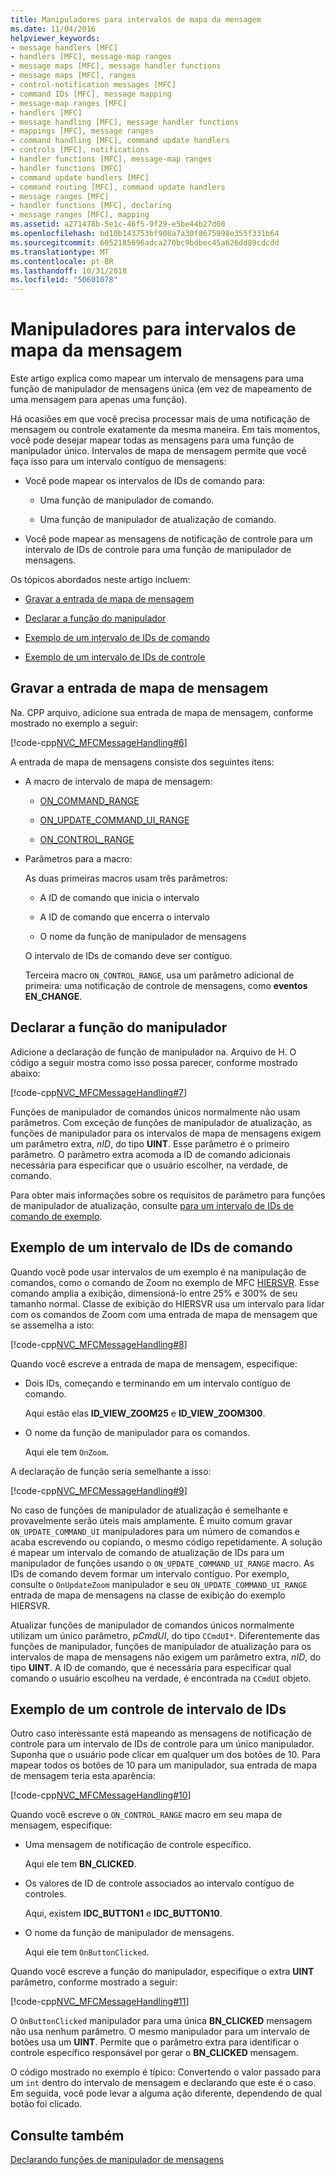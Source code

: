 ```yaml
---
title: Manipuladores para intervalos de mapa da mensagem
ms.date: 11/04/2016
helpviewer_keywords:
- message handlers [MFC]
- handlers [MFC], message-map ranges
- message maps [MFC], message handler functions
- message maps [MFC], ranges
- control-notification messages [MFC]
- command IDs [MFC], message mapping
- message-map ranges [MFC]
- handlers [MFC]
- message handling [MFC], message handler functions
- mappings [MFC], message ranges
- command handling [MFC], command update handlers
- controls [MFC], notifications
- handler functions [MFC], message-map ranges
- handler functions [MFC]
- command update handlers [MFC]
- command routing [MFC], command update handlers
- message ranges [MFC]
- handler functions [MFC], declaring
- message ranges [MFC], mapping
ms.assetid: a271478b-5e1c-46f5-9f29-e5be44b27d08
ms.openlocfilehash: bd10b143753bf908a7a30f8675998e355f331b64
ms.sourcegitcommit: 6052185696adca270bc9bdbec45a626dd89cdcdd
ms.translationtype: MT
ms.contentlocale: pt-BR
ms.lasthandoff: 10/31/2018
ms.locfileid: "50601078"
---
```

# <a name="handlers-for-message-map-ranges"></a>Manipuladores para intervalos de mapa da mensagem

Este artigo explica como mapear um intervalo de mensagens para uma função de manipulador de mensagens única (em vez de mapeamento de uma mensagem para apenas uma função).

Há ocasiões em que você precisa processar mais de uma notificação de mensagem ou controle exatamente da mesma maneira. Em tais momentos, você pode desejar mapear todas as mensagens para uma função de manipulador único. Intervalos de mapa de mensagem permite que você faça isso para um intervalo contíguo de mensagens:

- Você pode mapear os intervalos de IDs de comando para:

   - Uma função de manipulador de comando.

   - Uma função de manipulador de atualização de comando.

- Você pode mapear as mensagens de notificação de controle para um intervalo de IDs de controle para uma função de manipulador de mensagens.

Os tópicos abordados neste artigo incluem:

- [Gravar a entrada de mapa de mensagem](#_core_writing_the_message.2d.map_entry)

- [Declarar a função do manipulador](#_core_declaring_the_handler_function)

- [Exemplo de um intervalo de IDs de comando](#_core_example_for_a_range_of_command_ids)

- [Exemplo de um intervalo de IDs de controle](#_core_example_for_a_range_of_control_ids)

##  <a name="_core_writing_the_message.2d.map_entry"></a> Gravar a entrada de mapa de mensagem

Na. CPP arquivo, adicione sua entrada de mapa de mensagem, conforme mostrado no exemplo a seguir:

[!code-cpp[NVC_MFCMessageHandling#6](../mfc/codesnippet/cpp/handlers-for-message-map-ranges_1.cpp)]

A entrada de mapa de mensagens consiste dos seguintes itens:

- A macro de intervalo de mapa de mensagem:

   - [ON_COMMAND_RANGE](reference/message-map-macros-mfc.md#on_command_range)

   - [ON_UPDATE_COMMAND_UI_RANGE](reference/message-map-macros-mfc.md#on_update_command_ui_range)

   - [ON_CONTROL_RANGE](reference/message-map-macros-mfc.md#on_control_range)

- Parâmetros para a macro:

   As duas primeiras macros usam três parâmetros:

   - A ID de comando que inicia o intervalo

   - A ID de comando que encerra o intervalo

   - O nome da função de manipulador de mensagens

   O intervalo de IDs de comando deve ser contíguo.

   Terceira macro `ON_CONTROL_RANGE`, usa um parâmetro adicional de primeira: uma notificação de controle de mensagens, como **eventos EN_CHANGE**.

##  <a name="_core_declaring_the_handler_function"></a> Declarar a função do manipulador

Adicione a declaração de função de manipulador na. Arquivo de H. O código a seguir mostra como isso possa parecer, conforme mostrado abaixo:

[!code-cpp[NVC_MFCMessageHandling#7](../mfc/codesnippet/cpp/handlers-for-message-map-ranges_2.h)]

Funções de manipulador de comandos únicos normalmente não usam parâmetros. Com exceção de funções de manipulador de atualização, as funções de manipulador para os intervalos de mapa de mensagens exigem um parâmetro extra, *nID*, do tipo **UINT**. Esse parâmetro é o primeiro parâmetro. O parâmetro extra acomoda a ID de comando adicionais necessária para especificar que o usuário escolher, na verdade, de comando.

Para obter mais informações sobre os requisitos de parâmetro para funções de manipulador de atualização, consulte [para um intervalo de IDs de comando de exemplo](#_core_example_for_a_range_of_command_ids).

##  <a name="_core_example_for_a_range_of_command_ids"></a> Exemplo de um intervalo de IDs de comando

Quando você pode usar intervalos de um exemplo é na manipulação de comandos, como o comando de Zoom no exemplo de MFC [HIERSVR](../visual-cpp-samples.md). Esse comando amplia a exibição, dimensioná-lo entre 25% e 300% de seu tamanho normal. Classe de exibição do HIERSVR usa um intervalo para lidar com os comandos de Zoom com uma entrada de mapa de mensagem que se assemelha a isto:

[!code-cpp[NVC_MFCMessageHandling#8](../mfc/codesnippet/cpp/handlers-for-message-map-ranges_3.cpp)]

Quando você escreve a entrada de mapa de mensagem, especifique:

- Dois IDs, começando e terminando em um intervalo contíguo de comando.

   Aqui estão elas **ID_VIEW_ZOOM25** e **ID_VIEW_ZOOM300**.

- O nome da função de manipulador para os comandos.

   Aqui ele tem `OnZoom`.

A declaração de função seria semelhante a isso:

[!code-cpp[NVC_MFCMessageHandling#9](../mfc/codesnippet/cpp/handlers-for-message-map-ranges_4.h)]

No caso de funções de manipulador de atualização é semelhante e provavelmente serão úteis mais amplamente. É muito comum gravar `ON_UPDATE_COMMAND_UI` manipuladores para um número de comandos e acaba escrevendo ou copiando, o mesmo código repetidamente. A solução é mapear um intervalo de comando de atualização de IDs para um manipulador de funções usando o `ON_UPDATE_COMMAND_UI_RANGE` macro. As IDs de comando devem formar um intervalo contíguo. Por exemplo, consulte o `OnUpdateZoom` manipulador e seu `ON_UPDATE_COMMAND_UI_RANGE` entrada de mapa de mensagens na classe de exibição do exemplo HIERSVR.

Atualizar funções de manipulador de comandos únicos normalmente utilizam um único parâmetro, *pCmdUI*, do tipo `CCmdUI*`. Diferentemente das funções de manipulador, funções de manipulador de atualização para os intervalos de mapa de mensagens não exigem um parâmetro extra, *nID*, do tipo **UINT**. A ID de comando, que é necessária para especificar qual comando o usuário escolheu na verdade, é encontrada na `CCmdUI` objeto.

##  <a name="_core_example_for_a_range_of_control_ids"></a> Exemplo de um controle de intervalo de IDs

Outro caso interessante está mapeando as mensagens de notificação de controle para um intervalo de IDs de controle para um único manipulador. Suponha que o usuário pode clicar em qualquer um dos botões de 10. Para mapear todos os botões de 10 para um manipulador, sua entrada de mapa de mensagem teria esta aparência:

[!code-cpp[NVC_MFCMessageHandling#10](../mfc/codesnippet/cpp/handlers-for-message-map-ranges_5.cpp)]

Quando você escreve o `ON_CONTROL_RANGE` macro em seu mapa de mensagem, especifique:

- Uma mensagem de notificação de controle específico.

   Aqui ele tem **BN_CLICKED**.

- Os valores de ID de controle associados ao intervalo contíguo de controles.

   Aqui, existem **IDC_BUTTON1** e **IDC_BUTTON10**.

- O nome da função de manipulador de mensagens.

   Aqui ele tem `OnButtonClicked`.

Quando você escreve a função do manipulador, especifique o extra **UINT** parâmetro, conforme mostrado a seguir:

[!code-cpp[NVC_MFCMessageHandling#11](../mfc/codesnippet/cpp/handlers-for-message-map-ranges_6.cpp)]

O `OnButtonClicked` manipulador para uma única **BN_CLICKED** mensagem não usa nenhum parâmetro. O mesmo manipulador para um intervalo de botões usa um **UINT**. Permite que o parâmetro extra para identificar o controle específico responsável por gerar o **BN_CLICKED** mensagem.

O código mostrado no exemplo é típico: Convertendo o valor passado para um `int` dentro do intervalo de mensagem e declarando que este é o caso. Em seguida, você pode levar a alguma ação diferente, dependendo de qual botão foi clicado.

## <a name="see-also"></a>Consulte também

[Declarando funções de manipulador de mensagens](../mfc/declaring-message-handler-functions.md)
